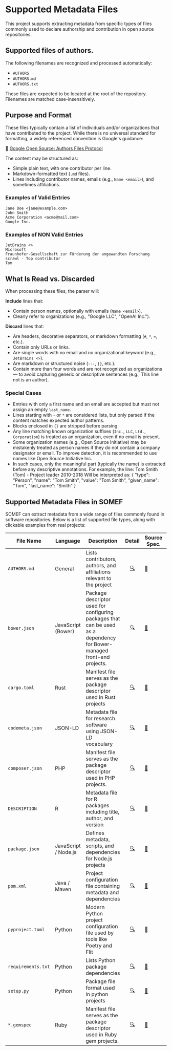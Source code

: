 # Supported Metadata Files

This project supports extracting metadata from specific types of files commonly used to declare authorship and contribution in open source repositories.

## Supported files of authors.

The following filenames are recognized and processed automatically:

* `AUTHORS`
* `AUTHORS.md`
* `AUTHORS.txt`

These files are expected to be located at the root of the repository. Filenames are matched case-insensitively.

## Purpose and Format

These files typically contain a list of individuals and/or organizations that have contributed to the project. While there is no universal standard for formatting, a widely referenced convention is Google's guidance:

🔗 [Google Open Source: Authors Files Protocol](https://opensource.google/documentation/reference/releasing/authors/)

The content may be structured as:

* Simple plain text, with one contributor per line.
* Markdown-formatted text (`.md` files).
* Lines including contributor names, emails (e.g., `Name <email>`), and sometimes affiliations.

### Examples of Valid Entries

```text
Jane Doe <jane@example.com>
John Smith
Acme Corporation <acme@mail.com>
Google Inc.
```

### Examples of NON Valid Entries

```text
JetBrains <>
Microsoft
Fraunhofer-Gesellschaft zur Förderung der angewandten Forschung
scrawl - Top contributor
Tom
```
## What Is Read vs. Discarded

When processing these files, the parser will:

**Include** lines that:

* Contain person names, optionally with emails (`Name <email>`).
* Clearly refer to organizations (e.g., "Google LLC", "OpenAI Inc.").

**Discard** lines that:

* Are headers, decorative separators, or markdown formatting (`#`, `*`, `=`, etc.).
* Contain only URLs or links.
* Are single words with no email and no organizational keyword (e.g., `JetBrains <>`).
* Are markdown or structured noise (`---`, `{}`, etc.).
* Contain more than four words and are not recognized as organizations — to avoid capturing generic or descriptive sentences (e.g., This line not is an author).

### Special Cases

* Entries with only a first name and an email are accepted but must not assign an empty `last_name`.
* Lines starting with `-` or `*` are considered lists, but only parsed if the content matches expected author patterns.
* Blocks enclosed in `{}` are stripped before parsing.
* Any line matching known organization suffixes (`Inc.`, `LLC`, `Ltd.`, `Corporation`) is treated as an organization, even if no email is present.
* Some organization names (e.g., Open Source Initiative) may be mistakenly treated as person names if they do not contain a company designator or email. To improve detection, it is recommended to use names like Open Source Initiative Inc.
* In such cases, only the meaningful part (typically the name) is extracted before any descriptive annotations.
For example, the line:
Tom Smith (Tom) - Project leader 2010-2018
Will be interpreted as:
{
  "type": "Person",
  "name": "Tom Smith",
  "value": "Tom Smith",
  "given_name": "Tom",
  "last_name": "Smith"
}


## Supported Metadata Files in SOMEF

SOMEF can extract metadata from a wide range of files commonly found in software repositories. Below is a list of supported file types, along with clickable examples from real projects:

| File Name          | Language       | Description | Detail | Source Spec. | Version Spec.| Example | Based  |
|--------------------|----------------------------|-------------|--------|--------|---------------|-----------|----------|
| `AUTHORS.md`       | General                    | Lists contributors, authors, and affiliations relevant to the project |  <div align="center">[🔍](./author.md)</div>| [📄](https://opensource.google/documentation/reference/releasing/authors/)| |[Example](https://gist.github.com/juliengdt/91d80c812e41be891dcf) |
| `bower.json`       | JavaScript (Bower)         | Package descriptor used for configuring packages that can be used as a dependency for Bower-managed front-end projects. |  <div align="center">[🔍](./bower.md)</div>| [📄](https://github.com/bower/spec/blob/master/json.md)| |[Example](https://github.com/juanjemdIos/somef/blob/master/src/somef/test/test_data/repositories/js-template/bower.json) |
| `cargo.toml`       | Rust                       | Manifest file serves as the package descriptor used in Rust projects | <div align="center">[🔍](./cargo.md)</div> | [📄](hhttps://doc.rust-lang.org/cargo/reference/manifest.html)| |[Example](https://github.com/rust-lang/cargo/blob/master/Cargo.toml) |
| `codemeta.json`       |        JSON-LD              | Metadata file for research software using JSON-LD vocabulary | <div align="center">[🔍](./codemetajson.md)</div> | [📄](https://github.com/codemeta/codemeta/blob/master/crosswalk.csv)| [v3.0](https://raw.githubusercontent.com/codemeta/codemeta/3.0/codemeta.jsonld)|[Example](https://github.com/codemeta/codemeta/blob/master/codemeta.json) |
| `composer.json`    | PHP                        | Manifest file serves as the package descriptor used in PHP projects. | <div align="center">[🔍](./composer.md)</div>| [📄](https://getcomposer.org/doc/04-schema.md)| [2.8.12](https://getcomposer.org/changelog/2.8.12)|[Example](https://github.com/composer/composer/blob/main/composer.json) |
| `DESCRIPTION`      | R                          | Metadata file for R packages including title, author, and version |  <div align="center">[🔍](./description.md)</div> | [📄](https://r-pkgs.org/description.html)| | [Example](https://github.com/cran/ggplot2/blob/master/DESCRIPTION) |
| `package.json`     | JavaScript / Node.js       | Defines metadata, scripts, and dependencies for Node.js projects |  <div align="center">[🔍](./package.md)| [📄](https://docs.npmjs.com/cli/v10/configuring-npm/package-json)| 10.9.4|[Example](https://github.com/npm/cli/blob/latest/package.json) | [inspired](https://github.com/proycon/codemetapy/blob/master/codemeta/parsers/nodejs.py)|
| `pom.xml`          | Java / Maven   | Project configuration file containing metadata and dependencies | <div align="center">[🔍](./pom.md) | [📄](https://maven.apache.org/pom.html) | [4.0.0](https://maven.apache.org/xsd/maven-4.0.0.xsd) | [Example](https://github.com/apache/maven/blob/master/pom.xml) | [inspired](https://github.com/proycon/codemetapy/blob/master/codemeta/parsers/java.py)
| `pyproject.toml`   | Python                     | Modern Python project configuration file used by tools like Poetry and Flit |  <div align="center">[🔍](./pyprojecttoml.md)</div>| [📄](https://packaging.python.org/en/latest/guides/writing-pyproject-toml/)| |[Example](https://github.com/KnowledgeCaptureAndDiscovery/somef/blob/master/pyproject.toml) | [inspired](https://github.com/proycon/codemetapy/blob/master/codemeta/parsers/python.py) |
| `requirements.txt` | Python                     | Lists Python package dependencies |  <div align="center">[🔍](./requirementstxt.md)</div>| [📄](https://pip.pypa.io/en/stable/reference/requirements-file-format/)| 25.2|[Example](https://github.com/oeg-upm/FAIR-Research-Object/blob/main/requirements.txt) |[inspired](https://github.com/proycon/codemetapy/blob/master/codemeta/parsers/python.py) |
| `setup.py`         | Python                     | Package file format used in python projects |  <div align="center">[🔍](./setuppy.md)</div>| [📄](https://packaging.python.org/en/latest/guides/distributing-packages-using-setuptools/#setup-args)| |[Example](https://github.com/oeg-upm/soca/blob/main/setup.py) | [inspired](https://github.com/proycon/codemetapy/blob/master/codemeta/parsers/python.py) |
| `*.gemspec`        | Ruby                       | Manifest file serves as the package descriptor used in Ruby gem projects. | <div align="center">[🔍](./gemspec.md)</div>| [📄](https://guides.rubygems.org/specification-reference/)| |[Example](https://github.com/rubygems/rubygems/blob/master/bundler/bundler.gemspec) |





